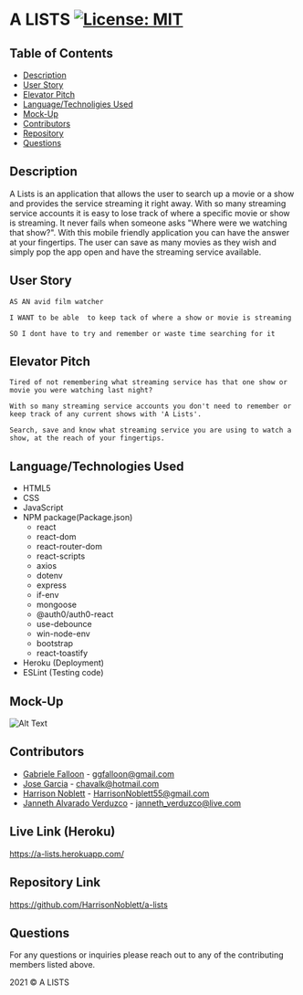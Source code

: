 # A LISTS [![License: MIT](https://img.shields.io/badge/License-MIT-yellow.svg)](https://opensource.org/licenses/MIT)

## Table of Contents

- [Description](#Description)
- [User Story](#User-Story)
- [Elevator Pitch](#Elevator-Pitch)
- [Language/Technoligies Used](#Language/Technologies-Used)
- [Mock-Up](#Mock-Up)
- [Contributors](#Contributors)
- [Repository](#Repository-Link)
- [Questions](#Questions)

## Description

A Lists is an application that allows the user to search up a movie or a show and provides the service streaming it right away. With so many streaming service accounts it is easy to lose track of where a specific movie or show is streaming. It never fails when someone asks "Where were we watching that show?". With this mobile friendly application you can have the answer at your fingertips. The user can save as many movies as they wish and simply pop the app open and have the streaming service available.

## User Story

```
AS AN avid film watcher

I WANT to be able  to keep tack of where a show or movie is streaming

SO I dont have to try and remember or waste time searching for it
```

## Elevator Pitch

```
Tired of not remembering what streaming service has that one show or movie you were watching last night?

With so many streaming service accounts you don't need to remember or keep track of any current shows with 'A Lists'.

Search, save and know what streaming service you are using to watch a show, at the reach of your fingertips.

```

## Language/Technologies Used

- HTML5
- CSS
- JavaScript
- NPM package(Package.json)
  - react
  - react-dom
  - react-router-dom
  - react-scripts
  - axios
  - dotenv
  - express
  - if-env
  - mongoose
  - @auth0/auth0-react
  - use-debounce
  - win-node-env
  - bootstrap
  - react-toastify
- Heroku (Deployment)
- ESLint (Testing code)

## Mock-Up

![Alt Text](client/src/img/A-Lists.gif)

## Contributors

- [Gabriele Falloon](https://github.com/ggfalloon) - ggfalloon@gmail.com
- [Jose Garcia](https://github.com/chavalk) - chavalk@hotmail.com
- [Harrison Noblett](https://github.com/HarrisonNoblett) - HarrisonNoblett55@gmail.com
- [Janneth Alvarado Verduzco](https://github.com/jannverduzco) - janneth_verduzco@live.com

## Live Link (Heroku)

https://a-lists.herokuapp.com/

## Repository Link

https://github.com/HarrisonNoblett/a-lists

## Questions

For any questions or inquiries please reach out to any of the contributing members listed above.

2021 © A LISTS
